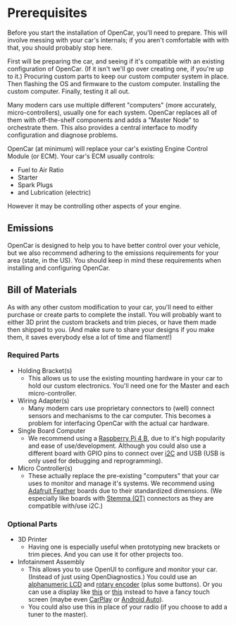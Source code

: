 # Prerequisites

Before you start the installation of OpenCar, you'll need to prepare. This will involve messing with your car's internals; if you aren't comfortable with with that, you should probably stop here.

First will be preparing the car, and seeing if it's compatible with an existing configuration of OpenCar. (If it isn't we'll go over creating one, if you're up to it.) Procuring custom parts to keep our custom computer system in place. Then flashing the OS and firmware to the custom computer. Installing the custom computer. Finally, testing it all out.

Many modern cars use multiple different "computers" (more accurately, micro-controllers), usually one for each system. OpenCar replaces all of them with off-the-shelf components and adds a "Master Node" to orchestrate them. This also provides a central interface to modify configuration and diagnose problems.

OpenCar (at minimum) will replace your car's existing Engine Control Module (or ECM). Your car's ECM usually controls:

- Fuel to Air Ratio
- Starter
- Spark Plugs
- and Lubrication (electric)

However it may be controlling other aspects of your engine.

## Emissions

OpenCar is designed to help you to have better control over your vehicle, but we also recommend adhering to the emissions requirements for your area (state, in the US). You should keep in mind these requirements when installing and configuring OpenCar.

## Bill of Materials

As with any other custom modification to your car, you'll need to either purchase or create parts to complete the install. You will probably want to either 3D print the custom brackets and trim pieces, or have them made then shipped to you. (And make sure to share your designs if you make them, it saves everybody else a lot of time and filament!)

### Required Parts

- Holding Bracket(s)
  - This allows us to use the existing mounting hardware in your car to hold our custom electronics. You'll need one for the Master and each micro-controller.
- Wiring Adapter(s)
  - Many modern cars use proprietary connectors to (well) connect sensors and mechanisms to the car computer. This becomes a problem for interfacing OpenCar with the actual car hardware.
- Single Board Computer
  - We recommend using a [Raspberry Pi 4 B](https://www.raspberrypi.com/products/raspberry-pi-4-model-b/), due to it's high popularity and ease of use/development. Although you could also use a different board with GPIO pins to connect over [i2C](https://en.wikipedia.org/wiki/I%C2%B2C) and USB (USB is only used for debugging and reprogramming).
- Micro Controller(s)
  - These actually replace the pre-existing "computers" that your car uses to monitor and manage it's systems. We recommend using [Adafruit Feather](https://www.adafruit.com/category/943) boards due to their standardized dimensions. (We especially like boards with [Stemma (QT)](https://www.adafruit.com/category/1005) connectors as they are compatible with/use i2C.)

### Optional Parts

- 3D Printer
  - Having one is especially useful when prototyping new brackets or trim pieces. And you can use it for other projects too.
- Infotainment Assembly
  - This allows you to use OpenUI to configure and monitor your car. (Instead of just using OpenDiagnostics.) You could use an [alphanumeric LCD](https://www.adafruit.com/product/499) and [rotary encoder](https://www.adafruit.com/product/5221) (plus some buttons). Or you can use a display like [this](https://www.adafruit.com/product/2260) or [this](https://www.adafruit.com/product/2407) instead to have a fancy touch screen (maybe even [CarPlay](https://www.apple.com/ios/carplay/) or [Android Auto](https://www.android.com/auto/)).
  - You could also use this in place of your radio (if you choose to add a tuner to the master).
